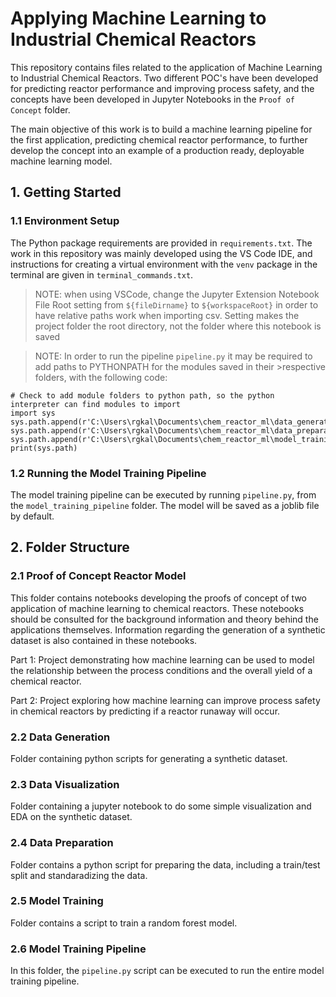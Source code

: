 # Applying Machine Learning to Industrial Chemical Reactors

This repository contains files related to the application of Machine Learning to Industrial Chemical Reactors. Two different POC's have been developed for predicting reactor performance and improving process safety, and the concepts have been developed in Jupyter Notebooks in the `Proof of Concept` folder.

The main objective of this work is to build a machine learning pipeline for the first application, predicting chemical reactor performance, to further develop the concept into an example of a production ready, deployable machine learning model.

## 1. Getting Started

### 1.1 Environment Setup

The Python package requirements are provided in `requirements.txt`. The work in this repository was mainly developed using the VS Code IDE, and instructions for creating a virtual environment with the `venv` package in the terminal are given in `terminal_commands.txt`.

>NOTE: when using VSCode, change the Jupyter Extension Notebook File Root setting from `${fileDirname}` to `${workspaceRoot}`
>in order to have relative paths work when importing csv. Setting makes the project folder the root directory,
>not the folder where this notebook is saved

>NOTE: In order to run the pipeline `pipeline.py` it may be required to add paths to PYTHONPATH for the modules saved in their >respective folders, with the following code:

    # Check to add module folders to python path, so the python interpreter can find modules to import
    import sys
    sys.path.append(r'C:\Users\rgkal\Documents\chem_reactor_ml\data_generation')
    sys.path.append(r'C:\Users\rgkal\Documents\chem_reactor_ml\data_preparation')
    sys.path.append(r'C:\Users\rgkal\Documents\chem_reactor_ml\model_training')
    print(sys.path)

### 1.2 Running the Model Training Pipeline

The model training pipeline can be executed by running `pipeline.py`, from the `model_training_pipeline` folder. The model will be saved as a joblib file by default.

## 2. Folder Structure

### 2.1 Proof of Concept Reactor Model

This folder contains notebooks developing the proofs of concept of two application of machine learning to chemical reactors. These notebooks should be consulted for the background information and theory behind the applications themselves. Information regarding the generation of a synthetic dataset is also contained in these notebooks.

Part 1: Project demonstrating how machine learning can be used to model the relationship between the process conditions and the overall yield of a chemical reactor.

Part 2: Project exploring how machine learning can improve process safety in chemical reactors by predicting if a reactor runaway will occur.

### 2.2 Data Generation

Folder containing python scripts for generating a synthetic dataset.

### 2.3 Data Visualization

Folder containing a jupyter notebook to do some simple visualization and EDA on the synthetic dataset.

### 2.4 Data Preparation

Folder contains a python script for preparing the data, including a train/test split and standaradizing the data.

### 2.5 Model Training

Folder contains a script to train a random forest model.

### 2.6 Model Training Pipeline

In this folder, the `pipeline.py` script can be executed to run the entire model training pipeline.